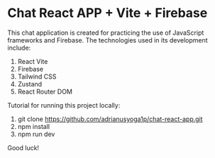# Chat React APP + Vite + Firebase

This chat application is created for practicing the use of JavaScript frameworks and Firebase. 
The technologies used in its development include:

1. React Vite
2. Firebase
3. Tailwind CSS
4. Zustand
5. React Router DOM

Tutorial for running this project locally:

1. git clone https://github.com/adrianusyoga1p/chat-react-app.git
2. npm install
3. npm run dev

Good luck!
